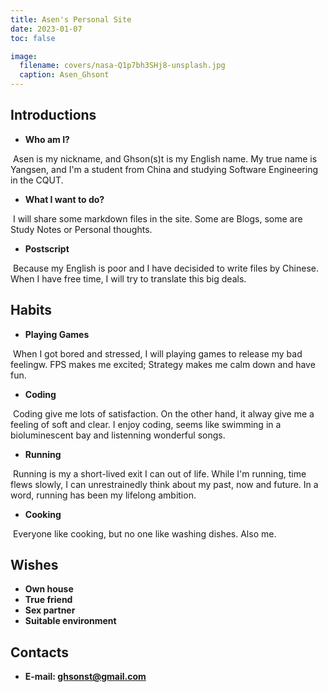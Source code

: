```yaml
---
title: Asen's Personal Site
date: 2023-01-07
toc: false

image:
  filename: covers/nasa-Q1p7bh3SHj8-unsplash.jpg
  caption: Asen_Ghsont
---
```


## Introductions

- **Who am I?**

​	Asen is my nickname, and Ghson(s)t is my English name. My true name is Yangsen, and I'm a student from China and studying Software Engineering in the CQUT.

- **What I want to do?**

​	I will share some markdown files in the site. Some are Blogs, some are Study Notes or Personal thoughts.

- **Postscript**

​	Because my English is poor and I have decisided to write files by Chinese. When I have free time, I will try to translate this big deals. 

## Habits

- **Playing Games**

​	When I got bored and stressed, I will playing games to release my bad feelingw. FPS makes me excited; Strategy makes me calm down and have fun.

- **Coding**

​	Coding give me lots of  satisfaction. On the other hand, it alway give me a feeling of soft and clear. I enjoy coding, seems like swimming in a bioluminescent bay and listenning wonderful songs.

- **Running**

​	Running is my a short-lived exit I can out of life. While I'm running, time flews slowly, I can unrestrainedly think about my past, now and future. In a word, running has been my lifelong ambition.

- **Cooking**

​	Everyone like cooking, but no one like washing dishes. Also me.

## Wishes

- **Own house**
- **True friend**
- **Sex partner**
- **Suitable environment**

## Contacts

- **E-mail: ghsonst@gmail.com** 